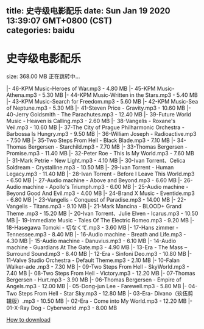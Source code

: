 
title: 史寺级电影配乐
date: Sun Jan 19 2020 13:39:07 GMT+0800 (CST)    
categories: baidu
---

# 史寺级电影配乐
size: 368.00 MB
 正在跳转中...
 
|- 46-KPM Music-Heroes of War.mp3 - 4.80 MB
|- 45-KPM Music-Athena.mp3 - 5.30 MB
|- 44-KPM Music-Written in the Stars.mp3 - 5.40 MB
|- 43-KPM Music-Search for Freedom.mp3 - 5.60 MB
|- 42-KPM Music-Sea of Neptune.mp3 - 5.30 MB
|- 41-Steven Price - Gravity.mp3 - 10.60 MB
|- 40-Jerry Goldsmith - The Parachutes.mp3 - 12.40 MB
|- 39-Future World Music - Heaven is Calling.mp3 - 2.60 MB
|- 38-Vangelis - Roxane's Veil.mp3 - 10.60 MB
|- 37-The City of Prague Philharmonic Orchestra - Barbossa Is Hungry.mp3 - 9.50 MB
|- 36-William Joseph - Radioactive.mp3 - 7.50 MB
|- 35-Two Steps From Hell - Black Blade.mp3 - 7.10 MB
|- 34-Thomas Bergersen - Starchild.mp3 - 7.70 MB
|- 33-Thomas Bergersen - Promise.mp3 - 11.40 MB
|- 32-Peter Roe - This Is My World.mp3 - 7.60 MB
|- 31-Mark Petrie - New Light.mp3 - 4.10 MB
|- 30-Ivan Torrent、Celica Soldream - Crystalline.mp3 - 10.50 MB
|- 29-Ivan Torrent - Human Legacy.mp3 - 11.40 MB
|- 28-Ivan Torrent - Before I Leave This World.mp3 - 6.50 MB
|- 27-Audio machine - Above and Beyond.mp3 - 6.60 MB
|- 26-Audio machine - Apollo's Triumph.mp3 - 6.00 MB
|- 25-Audio machine - Beyond Good And Evil.mp3 - 4.00 MB
|- 24-Brand X Music - Eventide.mp3 - 6.80 MB
|- 23-Vangelis - Conquest of Paradise.mp3 - 14.00 MB
|- 22-Vangelis - Titans.mp3 - 9.10 MB
|- 21-Mark Mancina - BLOOD+ Grand Theme .mp3 - 15.20 MB
|- 20-Ivan Torrent、Julie Elven - Icarus.mp3 - 10.50 MB
|- 19-Immediate Music - Tales Of The Electric Romeo.mp3 - 9.20 MB
|- 18-Hasegawa Tomoki - 切なくて.mp3 - 3.60 MB
|- 17-Hans zimmer - Tennessee.mp3 - 8.40 MB
|- 16-Audio machine - Breath and Life.mp3 - 4.30 MB
|- 15-Audio machine - Danuvius.mp3 - 6.10 MB
|- 14-Audio machine - Guardians At The Gate.mp3 - 4.90 MB
|- 13-Era - The Mass – Surround Sound.mp3 - 8.40 MB
|- 12-Era - Sinfoni Deo.mp3 - 10.80 MB
|- 11-Valve Studio Orchestra - Default Theme.mp3 - 2.10 MB
|- 10-Falan Walker-ade .mp3 - 7.30 MB
|- 09-Two Steps From Hell - SkyWorld.mp3 - 7.40 MB
|- 08-Two Steps From Hell - Victory.mp3 - 12.20 MB
|- 07-Thomas Bergersen - Hurt.mp3 - 3.90 MB
|- 06-Thomas Bergersen - Empire of Angels.mp3 - 12.00 MB
|- 05-Dong-jun Lee - Farewell.mp3 - 5.80 MB
|- 04-Two Steps From Hell - Star Sky.mp3 - 12.80 MB
|- 03-Era- Divano（玖伍剪辑版）.mp3 - 10.50 MB
|- 02-Era - Come into My World.mp3 - 12.20 MB
|- 01-X-Ray Dog - Cyberworld .mp3 - 8.00 MB

[How to download](https://bpcam.bemobtrk.com/go/2ceec3aa-1ca2-46d6-b9ff-aaa5c184517c?jno=1936)